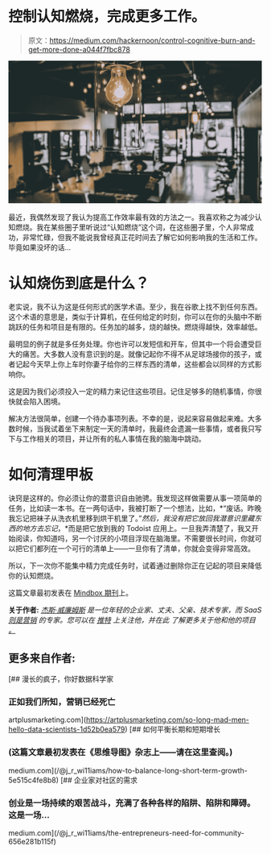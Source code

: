 # 控制认知燃烧，完成更多工作。

> 原文：<https://medium.com/hackernoon/control-cognitive-burn-and-get-more-done-a044f7fbc878>

![](img/6fd075aa01513d1731476839cbc703bc.png)

最近，我偶然发现了我认为提高工作效率最有效的方法之一。我喜欢称之为减少认知燃烧。我在某些圈子里听说过“认知燃烧”这个词，在这些圈子里，个人非常成功，非常忙碌，但我不能说我曾经真正花时间去了解它如何影响我的生活和工作。毕竟如果没坏的话…

# 认知烧伤到底是什么？

老实说，我不认为这是任何形式的医学术语。至少，我在谷歌上找不到任何东西。这个术语的意思是，类似于计算机，在任何给定的时刻，你可以在你的头脑中不断跳跃的任务和项目是有限的。任务加的越多，烧的越快。燃烧得越快，效率越低。

最明显的例子就是多任务处理。你也许可以发短信和开车，但其中一个将会遭受巨大的痛苦。大多数人没有意识到的是。就像记起你不得不从足球场接你的孩子，或者记起今天早上你上车时你妻子给你的三样东西的清单，这些都会以同样的方式影响你。

这是因为我们必须投入一定的精力来记住这些项目。记住足够多的随机事情，你很快就会陷入困境。

解决方法很简单，创建一个待办事项列表。不幸的是，说起来容易做起来难。大多数时候，当我试着坐下来制定一天的清单时，我最终会遗漏一些事情，或者我只写下与工作相关的项目，并让所有的私人事情在我的脑海中跳动。

# 如何清理甲板

诀窍是这样的。你必须让你的潜意识自由驰骋。我发现这样做需要从事一项简单的任务，比如读一本书。在一两句话中，我被打断了一个想法，比如，*“废话。昨晚我忘记把袜子从洗衣机里移到烘干机里了。”*然后，我没有把它放回我潜意识里藏东西的地方去忘记*，*而是把它放到我的 Todoist 应用上。一旦我弄清楚了，我又开始阅读，你知道吗，另一个讨厌的小项目浮现在脑海里。不需要很长时间，你就可以把它们都列在一个可行的清单上——一旦你有了清单，你就会变得非常高效。

所以，下一次你不能集中精力完成任务时，试着通过删除你正在记起的项目来降低你的认知燃烧。

这篇文章最初发表在 [Mindbox 期刊](http://mindboxstudios.com)上。

**关于作者:** [*杰斯·威廉姆斯*](/@j_r_wi11iams) *是一位年轻的企业家、丈夫、父亲、技术专家，而 SaaS* [*则是营销*](https://hackernoon.com/tagged/marketing) *的专家。您可以在* [*推特*](http://twitter.com/j_r_wi11iams) *上关注他，并在此* *了解更多关于他和他的项目* [*。*](http://jesse-williams.com/about)

## 更多来自作者:

[](https://artplusmarketing.com/so-long-mad-men-hello-data-scientists-1d52b0ea579) [## 漫长的疯子，你好数据科学家

### 正如我们所知，营销已经死亡

artplusmarketing.com](https://artplusmarketing.com/so-long-mad-men-hello-data-scientists-1d52b0ea579) [](/@j_r_wi11iams/how-to-balance-long-short-term-growth-5e515c4fe8b8) [## 如何平衡长期和短期增长

### (这篇文章最初发表在《思维导图》杂志上——请在这里查阅。)

medium.com](/@j_r_wi11iams/how-to-balance-long-short-term-growth-5e515c4fe8b8) [](/@j_r_wi11iams/the-entrepreneurs-need-for-community-656e281b115f) [## 企业家对社区的需求

### 创业是一场持续的艰苦战斗，充满了各种各样的陷阱、陷阱和障碍。这是一场…

medium.com](/@j_r_wi11iams/the-entrepreneurs-need-for-community-656e281b115f)